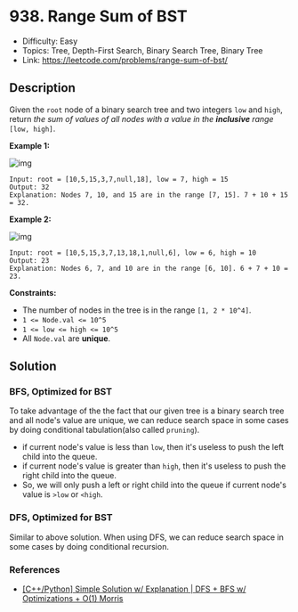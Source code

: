 # 938. Range Sum of BST

- Difficulty: Easy
- Topics: Tree, Depth-First Search, Binary Search Tree, Binary Tree
- Link: https://leetcode.com/problems/range-sum-of-bst/

## Description

Given the `root` node of a binary search tree and two integers `low` and `high`, return _the sum of values of all nodes with a value in the **inclusive** range_ `[low, high]`.

**Example 1:**

![img](https://assets.leetcode.com/uploads/2020/11/05/bst1.jpg)

```
Input: root = [10,5,15,3,7,null,18], low = 7, high = 15
Output: 32
Explanation: Nodes 7, 10, and 15 are in the range [7, 15]. 7 + 10 + 15 = 32.
```

**Example 2:**

![img](https://assets.leetcode.com/uploads/2020/11/05/bst2.jpg)

```
Input: root = [10,5,15,3,7,13,18,1,null,6], low = 6, high = 10
Output: 23
Explanation: Nodes 6, 7, and 10 are in the range [6, 10]. 6 + 7 + 10 = 23.
```

**Constraints:**

- The number of nodes in the tree is in the range `[1, 2 * 10^4]`.
- `1 <= Node.val <= 10^5`
- `1 <= low <= high <= 10^5`
- All `Node.val` are **unique**.

## Solution

### BFS, Optimized for BST

To take advantage of the the fact that our given tree is a binary search tree and all node's value are unique, we can reduce search space in some cases by doing conditional tabulation(also called `pruning`).

- if current node's value is less than `low`, then it's useless to push the left child into the queue.
- if current node's value is greater than `high`, then it's useless to push the right child into the queue.
- So, we will only push a left or right child into the queue if current node's value is `>low` or `<high`.

### DFS, Optimized for BST

Similar to above solution. When using DFS, we can reduce search space in some cases by doing conditional recursion.

### References

- [[C++/Python] Simple Solution w/ Explanation | DFS + BFS w/ Optimizations + O(1) Morris](https://leetcode.com/problems/range-sum-of-bst/solutions/1628229/c-python-simple-solution-w-explanation-dfs-bfs-w-optimizations-o-1-morris/)
